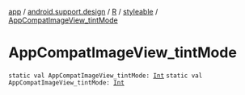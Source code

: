 [app](../../../index.md) / [android.support.design](../../index.md) / [R](../index.md) / [styleable](index.md) / [AppCompatImageView_tintMode](./-app-compat-image-view_tint-mode.md)

# AppCompatImageView_tintMode

`static val AppCompatImageView_tintMode: `[`Int`](https://kotlinlang.org/api/latest/jvm/stdlib/kotlin/-int/index.html)
`static val AppCompatImageView_tintMode: `[`Int`](https://kotlinlang.org/api/latest/jvm/stdlib/kotlin/-int/index.html)